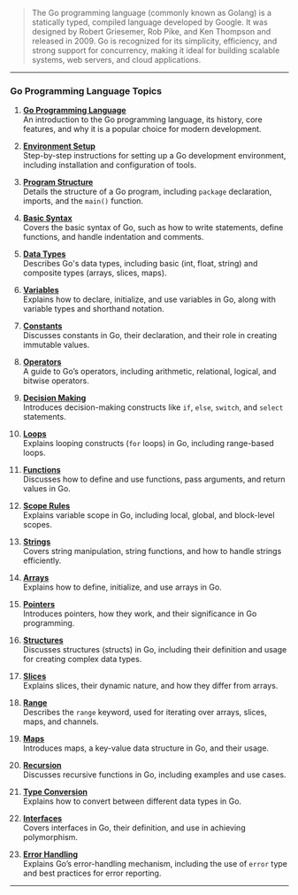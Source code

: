 > The Go programming language (commonly known as Golang) is a statically typed, compiled language developed by Google. It was designed by Robert Griesemer, Rob Pike, and Ken Thompson and released in 2009. Go is recognized for its simplicity, efficiency, and strong support for concurrency, making it ideal for building scalable systems, web servers, and cloud applications.

---

### **Go Programming Language Topics**

1. **[Go Programming Language](https://github.com/aw-junaid/Computer-Science/blob/main/Programming%20Fundamentals/Golang/Go%20Programming/Course/Go.md)**  
   An introduction to the Go programming language, its history, core features, and why it is a popular choice for modern development.

2. **[Environment Setup](https://github.com/aw-junaid/Computer-Science/blob/main/Programming%20Fundamentals/Golang/Go%20Programming/Course/Environment%20Setup.md)**  
   Step-by-step instructions for setting up a Go development environment, including installation and configuration of tools.

3. **[Program Structure](https://github.com/aw-junaid/Computer-Science/blob/main/Programming%20Fundamentals/Golang/Go%20Programming/Course/Program%20Structure.md)**  
   Details the structure of a Go program, including `package` declaration, imports, and the `main()` function.

4. **[Basic Syntax](https://github.com/aw-junaid/Computer-Science/blob/main/Programming%20Fundamentals/Golang/Go%20Programming/Course/Basic%20Syntax.md)**  
   Covers the basic syntax of Go, such as how to write statements, define functions, and handle indentation and comments.

5. **[Data Types](https://github.com/aw-junaid/Computer-Science/blob/main/Programming%20Fundamentals/Golang/Go%20Programming/Course/Data%20Types.md)**  
   Describes Go's data types, including basic (int, float, string) and composite types (arrays, slices, maps).

6. **[Variables](https://github.com/aw-junaid/Computer-Science/blob/main/Programming%20Fundamentals/Golang/Go%20Programming/Course/Variables.md)**  
   Explains how to declare, initialize, and use variables in Go, along with variable types and shorthand notation.

7. **[Constants](https://github.com/aw-junaid/Computer-Science/blob/main/Programming%20Fundamentals/Golang/Go%20Programming/Course/Constants.md)**  
   Discusses constants in Go, their declaration, and their role in creating immutable values.

8. **[Operators](https://github.com/aw-junaid/Computer-Science/blob/main/Programming%20Fundamentals/Golang/Go%20Programming/Course/Operators.md)**  
   A guide to Go’s operators, including arithmetic, relational, logical, and bitwise operators.

9. **[Decision Making](https://github.com/aw-junaid/Computer-Science/blob/main/Programming%20Fundamentals/Golang/Go%20Programming/Course/Decision%20Making.md)**  
   Introduces decision-making constructs like `if`, `else`, `switch`, and `select` statements.

10. **[Loops](https://github.com/aw-junaid/Computer-Science/blob/main/Programming%20Fundamentals/Golang/Go%20Programming/Course/Loops.md)**  
    Explains looping constructs (`for` loops) in Go, including range-based loops.

11. **[Functions](https://github.com/aw-junaid/Computer-Science/blob/main/Programming%20Fundamentals/Golang/Go%20Programming/Course/Functions.md)**  
    Discusses how to define and use functions, pass arguments, and return values in Go.

12. **[Scope Rules](https://github.com/aw-junaid/Computer-Science/blob/main/Programming%20Fundamentals/Golang/Go%20Programming/Course/Scope%20Rules.md)**  
    Explains variable scope in Go, including local, global, and block-level scopes.

13. **[Strings](https://github.com/aw-junaid/Computer-Science/blob/main/Programming%20Fundamentals/Golang/Go%20Programming/Course/Strings.md)**  
    Covers string manipulation, string functions, and how to handle strings efficiently.

14. **[Arrays](https://github.com/aw-junaid/Computer-Science/blob/main/Programming%20Fundamentals/Golang/Go%20Programming/Course/Arrays.md)**  
    Explains how to define, initialize, and use arrays in Go.

15. **[Pointers](https://github.com/aw-junaid/Computer-Science/blob/main/Programming%20Fundamentals/Golang/Go%20Programming/Course/Pointers.md)**  
    Introduces pointers, how they work, and their significance in Go programming.

16. **[Structures](https://github.com/aw-junaid/Computer-Science/blob/main/Programming%20Fundamentals/Golang/Go%20Programming/Course/Structures.md)**  
    Discusses structures (structs) in Go, including their definition and usage for creating complex data types.

17. **[Slices](https://github.com/aw-junaid/Computer-Science/blob/main/Programming%20Fundamentals/Golang/Go%20Programming/Course/Slices.md)**  
    Explains slices, their dynamic nature, and how they differ from arrays.

18. **[Range](https://github.com/aw-junaid/Computer-Science/blob/main/Programming%20Fundamentals/Golang/Go%20Programming/Course/Range.md)**  
    Describes the `range` keyword, used for iterating over arrays, slices, maps, and channels.

19. **[Maps](https://github.com/aw-junaid/Computer-Science/blob/main/Programming%20Fundamentals/Golang/Go%20Programming/Course/Maps.md)**  
    Introduces maps, a key-value data structure in Go, and their usage.

20. **[Recursion](https://github.com/aw-junaid/Computer-Science/blob/main/Programming%20Fundamentals/Golang/Go%20Programming/Course/Recursion.md)**  
    Discusses recursive functions in Go, including examples and use cases.

21. **[Type Conversion](https://github.com/aw-junaid/Computer-Science/blob/main/Programming%20Fundamentals/Golang/Go%20Programming/Course/Type%20Conversion.md)**  
    Explains how to convert between different data types in Go.

22. **[Interfaces](https://github.com/aw-junaid/Computer-Science/blob/main/Programming%20Fundamentals/Golang/Go%20Programming/Course/Interfaces.md)**  
    Covers interfaces in Go, their definition, and use in achieving polymorphism.

23. **[Error Handling](https://github.com/aw-junaid/Computer-Science/blob/main/Programming%20Fundamentals/Golang/Go%20Programming/Course/Error%20Handling.md)**  
    Explains Go’s error-handling mechanism, including the use of `error` type and best practices for error reporting.

---

